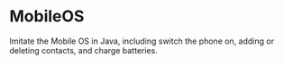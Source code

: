 # MobileOS
Imitate the Mobile OS in Java, including switch the phone on, adding or deleting contacts, and charge batteries.

